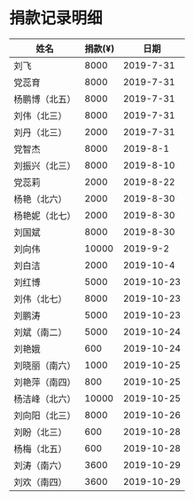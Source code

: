 # 捐款记录明细



| 姓名 | 捐款(¥) | 日期 | 
|---|---|---|
| 刘飞 | 8000 | 2019-7-31 |
| 党蕊育 | 8000 | 2019-7-31 |
| 杨鹏博（北五） | 8000 | 2019-7-31 |
| 刘伟（北三） | 8000 | 2019-7-31 |
| 刘丹（北三）| 2000 | 2019-7-31 |
| 党智杰 | 8000 | 2019-8-1 |
| 刘振兴（北三）| 8000 | 2019-8-10 |
| 党蕊莉 | 2000 | 2019-8-22 |
| 杨艳（北六）| 2000 | 2019-8-30 |
| 杨艳妮（北七）| 2000 | 2019-8-30 |
| 刘国斌 | 8000 | 2019-8-30 |
| 刘向伟 | 10000 | 2019-9-2 |
| 刘白洁 | 2000 | 2019-10-4 |
| 刘红博 | 5000 | 2019-10-23|
| 刘伟（北七）| 8000 |2019-10-23| 
| 刘鹏涛| 5000 |2019-10-23| 
| 刘斌（南二）| 5000 |2019-10-24|
| 刘艳娥| 600 | 2019-10-24|
| 刘晓丽（南六）| 1000 | 2019-10-25|
| 刘艳萍（南四）| 800 | 2019-10-25|
| 杨洁峰（北六）| 10000| 2019-10-25|
| 刘向阳（北三）| 8000| 2019-10-26|
| 刘盼（北三）|600|2019-10-28|
| 杨梅（北五）|600|2019-10-28|
| 刘涛（南六）|3600|2019-10-29|
| 刘欢（南四）|3600|2019-10-29|
